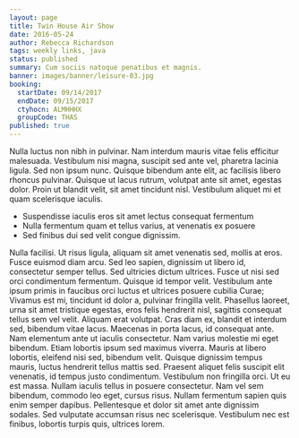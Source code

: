 ```yaml
---
layout: page
title: Twin House Air Show
date: 2016-05-24
author: Rebecca Richardson
tags: weekly links, java
status: published
summary: Cum sociis natoque penatibus et magnis.
banner: images/banner/leisure-03.jpg
booking:
  startDate: 09/14/2017
  endDate: 09/15/2017
  ctyhocn: ALMHHHX
  groupCode: THAS
published: true
---
```

Nulla luctus non nibh in pulvinar. Nam interdum mauris vitae felis efficitur malesuada. Vestibulum nisi magna, suscipit sed ante vel, pharetra lacinia ligula. Sed non ipsum nunc. Quisque bibendum ante elit, ac facilisis libero rhoncus pulvinar. Quisque ut lacus rutrum, volutpat ante sit amet, egestas dolor. Proin ut blandit velit, sit amet tincidunt nisl. Vestibulum aliquet mi et quam scelerisque iaculis.

* Suspendisse iaculis eros sit amet lectus consequat fermentum
* Nulla fermentum quam et tellus varius, at venenatis ex posuere
* Sed finibus dui sed velit congue dignissim.

Nulla facilisi. Ut risus ligula, aliquam sit amet venenatis sed, mollis at eros. Fusce euismod diam arcu. Sed leo sapien, dignissim ut libero id, consectetur semper tellus. Sed ultricies dictum ultrices. Fusce ut nisi sed orci condimentum fermentum. Quisque id tempor velit. Vestibulum ante ipsum primis in faucibus orci luctus et ultrices posuere cubilia Curae; Vivamus est mi, tincidunt id dolor a, pulvinar fringilla velit. Phasellus laoreet, urna sit amet tristique egestas, eros felis hendrerit nisl, sagittis consequat tellus sem vel velit. Aliquam erat volutpat. Cras diam ex, blandit et interdum sed, bibendum vitae lacus.
Maecenas in porta lacus, id consequat ante. Nam elementum ante ut iaculis consectetur. Nam varius molestie mi eget bibendum. Etiam lobortis ipsum sed maximus viverra. Mauris at libero lobortis, eleifend nisi sed, bibendum velit. Quisque dignissim tempus mauris, luctus hendrerit tellus mattis sed. Praesent aliquet felis suscipit elit venenatis, id tempus justo condimentum. Vestibulum non fringilla orci. Ut eu est massa. Nullam iaculis tellus in posuere consectetur. Nam vel sem bibendum, commodo leo eget, cursus risus. Nullam fermentum sapien quis enim semper dapibus. Pellentesque et dolor sit amet ante dignissim sodales. Sed vulputate accumsan risus nec scelerisque. Vestibulum nec est finibus, lobortis turpis quis, ultrices lorem.
